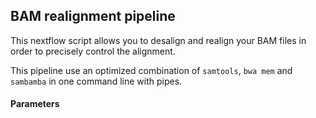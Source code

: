 ## BAM realignment pipeline

This nextflow script allows you to desalign and realign your BAM files in order to precisely control the alignment.

This pipeline use an optimized combination of `samtools`, `bwa mem` and `sambamba` in one command line with pipes.

#### Parameters
